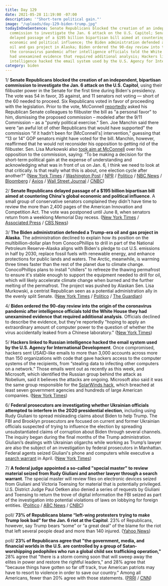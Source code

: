 ```yaml
---
title: Day 129
date: 2021-05-28 11:19:00 -07:00
description: '"Short-term political gain."'
image: "/uploads/day-129-biden-trump.jpg"
todayInOneSentence: Senate Republicans blocked the creation of an independent, bipartisan
  commission to investigate the Jan. 6 attack on the U.S. Capitol; Senate Republicans
  delayed passage of a $195 billion bipartisan bill aimed at countering China's global
  economic and political influence; the Biden administration defended a Trump-era
  oil and gas project in Alaska; Biden ordered the 90-day review into the origin of
  the coronavirus pandemic after intelligence officials told the White House they
  had unexamined evidence that required additional analysis; Hackers linked to Russian
  intelligence hacked the email system used by the U.S. Agency for International Development.
category: biden
---
```


1/ **Senate Republicans blocked the creation of an independent, bipartisan commission to investigate the Jan. 6 attack on the U.S. Capitol**, using their filibuster power in the Senate for the first time during Biden's presidency. The vote was 54 in favor, 35 against, and 11 senators not voting — short of the 60 needed to proceed. Six Republicans voted in favor of proceeding with the legislation. Prior to the vote, McConnell [reportedly](https://www.cnn.com/2021/05/27/politics/mcconnell-personal-favor-block-january-6-commission/index.html) asked his Republican Senate colleagues to filibuster the bill as "a personal favor" to him, dismissing the proposed commission – modeled after the 9/11 Commission – as a "purely political exercise." Sen. Joe Manchin said there were “an awful lot of other Republicans that would have supported” the commission “if it hadn’t been for \[McConnell's\] intervention,” guessing that “13 or 14” GOP senators might have voted for the bill. Manchin, however, reaffirmed that he would not reconsider his opposition to getting rid of the filibuster. Sen. Lisa Murkowski also [took aim at McConnell](https://www.huffpost.com/entry/january-6-commission-murkowski-mcconnell_n_60b046e4e4b0c5658f91cff4?35i) over his opposition to the commission, saying: “To be making a decision for the short-term political gain at the expense of understanding and acknowledging what was in front of us on Jan. 6, I think we need to look at that critically. Is that really what this is about, one election cycle after another?” ([New York Times](https://www.nytimes.com/2021/05/28/us/politics/jan-6-commission-riot.html) / [Washington Post](https://www.washingtonpost.com/national-security/january-6-commission-senate/2021/05/28/54e9f692-bf27-11eb-b26e-53663e6be6ff_story.html) / [NPR](https://www.npr.org/2021/05/28/1000524897/senate-republicans-block-plan-for-independent-commission-on-jan-6-capitol-riot) / [Politico](https://www.politico.com/news/2021/05/28/senate-republicans-filibuster-jan-6-commission-likely-dooming-independent-investigation-491323) / [NBC News](https://www.nbcnews.com/politics/congress/was-attack-our-capitol-murkowski-criticizes-gop-colleagues-opposing-jan-n1268906) / [Bloomberg](https://www.bloomberg.com/news/articles/2021-05-28/senate-republicans-block-bipartisan-probe-of-jan-6-capitol-riot?sref=MIBMEEoj) / [Axios](https://www.axios.com/jan-6-commission-senate-republicans-filibuster-40993503-9abb-484d-a4da-984eac929e88.html) / [Wall Street Journal](https://www.wsj.com/articles/senate-republicans-block-jan-6-riot-commission-11622218867?mod=djemalertNEWS) / [CNBC](https://www.cnbc.com/2021/05/28/jan-6-commission-senate-republicans-block-bill-to-probe-capitol-insurrection.html))

2/ **Senate Republicans delayed passage of a $195 billion bipartisan bill aimed at countering China's global economic and political influence**. A small group of conservative senators complained they didn't have time to review the more than  2,400 pages of the American Innovation and Competition Act. The vote was postponed until June 8, when senators return from a weeklong Memorial Day recess. ([New York Times](https://www.nytimes.com/2021/05/28/us/politics/china-competitiveness-republicans.html) / [Associated Press](https://apnews.com/article/china-science-health-coronavirus-pandemic-bills-99579596114673248a3a02e78f922cef) / [CBS News](https://www.cbsnews.com/news/senate-china-competition-bill-debate-delay/))

3/ **The Biden administration defended a Trump-era oil and gas project in Alaska**. The administration declined to explain how its position on the multibillion-dollar plan from ConocoPhillips to drill in part of the National Petroleum Reserve-Alaska aligns with Biden's pledge to cut U.S. emissions in half by 2030, replace fossil fuels with renewable energy, and enhance protections for public lands and waters. The Arctic, meanwhile, is warming three times faster than the rest of the planet due to climate change. ConocoPhillips plans to install "chillers" to refreeze the thawing permafrost to ensure it's stable enough to support the equipment needed to drill for oil, which will likely accelerate climate change when burned and the further melting of the permafrost. The project was pushed by Alaskan Sen. Lisa Murkowski, a centrist Republican seen as a potential administration ally in the evenly split Senate. ([New York Times](https://www.nytimes.com/2021/05/26/climate/biden-alaska-drilling.html?referringSource=articleShare) / [Politico](https://www.politico.com/news/2021/05/26/biden-alaska-oil-project-trump-491132) / [The Guardian](https://www.theguardian.com/us-news/2021/may/27/biden-administration-alaska-oil-gas-drilling-project?CMP=Share_iOSApp_Other))

4/ **Biden ordered the 90-day review into the origin of the coronavirus pandemic after intelligence officials told the White House they had unexamined evidence that required additional analysis**. Officials declined to describe the evidence, but they're reportedly "hoping to apply an extraordinary amount of computer power to the question of whether the virus accidentally leaked from a Chinese laboratory." ([New York Times](https://www.nytimes.com/2021/05/27/us/politics/coronavirus-origins-intelligence.html?referringSource=articleShare))

5/ **Hackers linked to Russian intelligence hacked the email system used by the U.S. Agency for International Development**.  Once compromised, hackers sent USAID-like emails to more than 3,000 accounts across more than 150 organizations with code that gave hackers access to the computer systems of the recipients, from “stealing data to infecting other computers on a network.” Those emails went out as recently as this week, and Microsoft, which identified the Russian group behind the attack as Nobelium, said it believes the attacks are ongoing. Microsoft also said it was the same group responsible for the [SolarWinds hack](https://whatthefuckjusthappenedtoday.com/2020/12/15/day-1426/#8-russian-hackers-breached-at-least), which breached at least seven government agencies and hundreds of large American companies. ([New York Times](https://www.nytimes.com/2021/05/28/us/politics/russia-hack-usaid.html))

6/ **Federal prosecutors are investigating whether Ukrainian officials attempted to interfere in the 2020 presidential election**, including using Rudy Giuliani to spread misleading claims about Biden to help Trump. The FBI and Brooklyn prosecutors are focused on current and former Ukrainian officials suspected of trying to influence the election by spreading unsubstantiated claims of corruption about Biden through several channels. The inquiry began during the final months of the Trump administration. Giuliani’s dealings with Ukrainian oligarchs while working as Trump’s lawyer are also the subject of an investigation by federal prosecutors in Manhattan. Federal agents seized Giuliani's phone and computers while executive a [search warrant](https://whatthefuckjusthappenedtoday.com/2021/04/28/day-99/#2-federal-investigators-executed-sea) in April. ([New York Times](https://www.nytimes.com/2021/05/27/nyregion/trump-ukraine-rudy-giuliani-2020-presidential-election.html?referringSource=articleShare))

7/ **A federal judge appointed a so-called "special master" to review material seized from Rudy Giuliani and another lawyer through a search warrant**. The special master will review files on electronic devices seized from Giuliani and Victoria Toensing for material that is potentially privileged. U.S. District Judge Paul Oetken also denied a series of requests by Giuliani and Toensing to return the trove of digital information the FBI seized as part of the investigation into potential violations of laws on lobbying for foreign entities. ([Politico](https://www.politico.com/news/2021/05/28/court-special-master-giuliani-materials-491321) / [ABC News](https://abcnews.go.com/Politics/wireStory/judge-agrees-appoint-special-master-giuliani-case-77963245) / [CNBC](https://www.cnbc.com/2021/05/28/rudy-giuliani-probe-judge-approves-review-of-material-seized-from-trump-lawyer.html))

poll/ **73% of Republicans blame “left-wing protesters trying to make Trump look bad” for the Jan. 6 riot at the Capitol**. 23% of Republicans, however, say Trump bears “some” or “a great deal” of the blame for the riot that left several people dead and more than 140 injured. ([Yahoo News](https://news.yahoo.com/poll-73-percent-of-republicans-blame-left-wing-protesters-for-jan-6-attack-just-23-percent-blame-trump-191520343.html))

poll/ **23% of Republicans agree that "the government, media, and financial worlds in the U.S. are controlled by a group of Satan-worshipping pedophiles who run a global child sex trafficking operation,"** 28% agree that "there is a storm coming soon that will sweep away the elites in power and restore the rightful leaders," and 28% agree that "because things have gotten so far off track, true American patriots may have to resort to violence in order to save our country." Among all Americans, fewer than 20% agree with those statements. ([PRRI](https://www.prri.org/research/qanon-conspiracy-american-politics-report/) / [CNN](https://www.cnn.com/2021/05/28/politics/poll-qanon-election-conspiracies/))